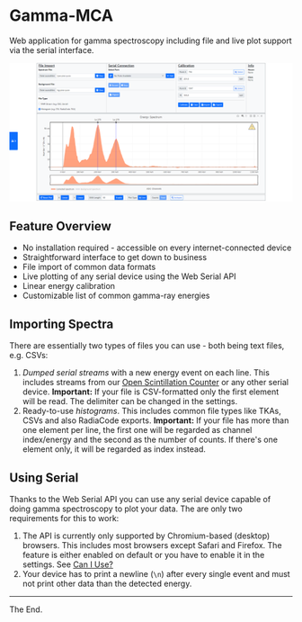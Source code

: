 # Gamma-MCA

Web application for gamma spectroscopy including file and live plot support via the serial interface.

![example spectrum](/docs/screenshot.PNG)

## Feature Overview

* No installation required - accessible on every internet-connected device
* Straightforward interface to get down to business
* File import of common data formats
* Live plotting of any serial device using the Web Serial API
* Linear energy calibration
* Customizable list of common gamma-ray energies

## Importing Spectra

There are essentially two types of files you can use - both being text files, e.g. CSVs:

1. _Dumped serial streams_ with a new energy event on each line. This includes streams from our [Open Scintillation Counter](https://github.com/Open-Gamma-Project/Open-Scintillation-Counter) or any other serial device. **Important:** If your file is CSV-formatted only the first element will be read. The delimiter can be changed in the settings.
2. Ready-to-use _histograms_. This includes common file types like TKAs, CSVs and also RadiaCode exports. **Important:** If your file has more than one element per line, the first one will be regarded as channel index/energy and the second as the number of counts. If there's one element only, it will be regarded as index instead.

## Using Serial

Thanks to the Web Serial API you can use any serial device capable of doing gamma spectroscopy to plot your data. The are only two requirements for this to work:

1. The API is currently only supported by Chromium-based (desktop) browsers. This includes most browsers except Safari and Firefox. The feature is either enabled on default or you have to enable it in the settings. See [Can I Use?](https://caniuse.com/web-serial)
2. Your device has to print a newline (`\n`) after every single event and must not print other data than the detected energy.

---

The End.
